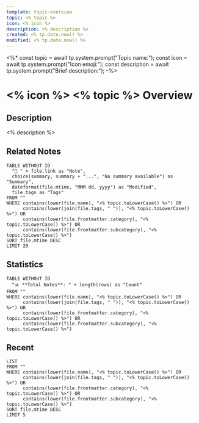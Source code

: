 ```yaml
---
template: topic-overview
topic: <% topic %>
icon: <% icon %>
description: <% description %>
created: <% tp.date.now() %>
modified: <% tp.date.now() %>
---
```



<%*
const topic = await tp.system.prompt("Topic name:");
const icon = await tp.system.prompt("Icon emoji:");
const description = await tp.system.prompt("Brief description:");
-%>

# <% icon %> <% topic %> Overview

## Description
<% description %>

## Related Notes
```dataview
TABLE WITHOUT ID
  "📝 " + file.link as "Note",
  choice(summary, summary + "...", "No summary available") as "Summary",
  dateformat(file.mtime, "MMM dd, yyyy") as "Modified",
  file.tags as "Tags"
FROM ""
WHERE contains(lower(file.name), "<% topic.toLowerCase() %>") OR 
      contains(lower(join(file.tags, " ")), "<% topic.toLowerCase() %>") OR
      contains(lower(file.frontmatter.category), "<% topic.toLowerCase() %>") OR
      contains(lower(file.frontmatter.subcategory), "<% topic.toLowerCase() %>")
SORT file.mtime DESC
LIMIT 20
```


## Statistics
```dataview
TABLE WITHOUT ID
  "📊 **Total Notes**: " + length(rows) as "Count"
FROM ""
WHERE contains(lower(file.name), "<% topic.toLowerCase() %>") OR 
      contains(lower(join(file.tags, " ")), "<% topic.toLowerCase() %>") OR
      contains(lower(file.frontmatter.category), "<% topic.toLowerCase() %>") OR
      contains(lower(file.frontmatter.subcategory), "<% topic.toLowerCase() %>")
```

## Recent
```dataview
LIST
FROM ""
WHERE contains(lower(file.name), "<% topic.toLowerCase() %>") OR 
      contains(lower(join(file.tags, " ")), "<% topic.toLowerCase() %>") OR
      contains(lower(file.frontmatter.category), "<% topic.toLowerCase() %>") OR
      contains(lower(file.frontmatter.subcategory), "<% topic.toLowerCase() %>")
SORT file.mtime DESC
LIMIT 5
```
